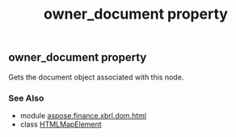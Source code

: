 ﻿---
title: owner_document property
second_title: Aspose.Finance for Python via .NET API References
description: 
type: docs
weight: 370
url: /python-net/aspose.finance.xbrl.dom.html/htmlmapelement/owner_document/
is_root: false
---

## owner_document property


Gets the document object associated with this node.

### See Also
* module [aspose.finance.xbrl.dom.html](../../)
* class [HTMLMapElement](/finance/python-net/aspose.finance.xbrl.dom.html/htmlmapelement)
